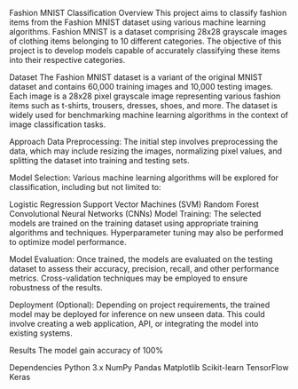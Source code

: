Fashion MNIST Classification
Overview
This project aims to classify fashion items from the Fashion MNIST dataset using various machine learning algorithms. Fashion MNIST is a dataset comprising 28x28 grayscale images of clothing items belonging to 10 different categories. The objective of this project is to develop models capable of accurately classifying these items into their respective categories.

Dataset
The Fashion MNIST dataset is a variant of the original MNIST dataset and contains 60,000 training images and 10,000 testing images. Each image is a 28x28 pixel grayscale image representing various fashion items such as t-shirts, trousers, dresses, shoes, and more. The dataset is widely used for benchmarking machine learning algorithms in the context of image classification tasks.

Approach
Data Preprocessing: The initial step involves preprocessing the data, which may include resizing the images, normalizing pixel values, and splitting the dataset into training and testing sets.

Model Selection: Various machine learning algorithms will be explored for classification, including but not limited to:

Logistic Regression
Support Vector Machines (SVM)
Random Forest
Convolutional Neural Networks (CNNs)
Model Training: The selected models are trained on the training dataset using appropriate training algorithms and techniques. Hyperparameter tuning may also be performed to optimize model performance.

Model Evaluation: Once trained, the models are evaluated on the testing dataset to assess their accuracy, precision, recall, and other performance metrics. Cross-validation techniques may be employed to ensure robustness of the results.

Deployment (Optional): Depending on project requirements, the trained model may be deployed for inference on new unseen data. This could involve creating a web application, API, or integrating the model into existing systems.

Results
The model gain accuracy of 100%

Dependencies
Python 3.x
NumPy
Pandas
Matplotlib
Scikit-learn
TensorFlow
Keras
